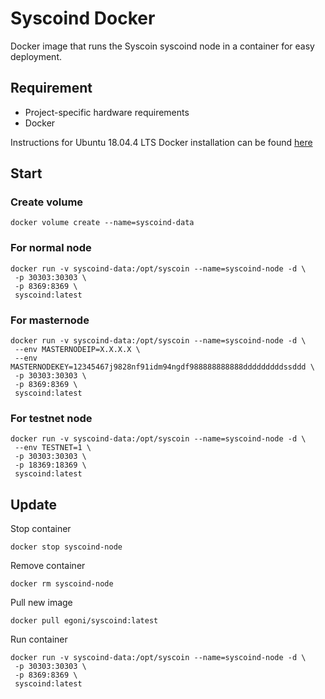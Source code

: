 # Syscoind Docker
Docker image that runs the Syscoin syscoind node in a container for easy deployment.

## Requirement
* Project-specific hardware requirements
* Docker

Instructions for Ubuntu 18.04.4 LTS Docker installation can be found [here](https://github.com/egoni/docker/blob/master/README.md)
## Start
### Create volume
```
docker volume create --name=syscoind-data
```
### For normal node
```
docker run -v syscoind-data:/opt/syscoin --name=syscoind-node -d \
 -p 30303:30303 \
 -p 8369:8369 \
 syscoind:latest
```
### For masternode
```
docker run -v syscoind-data:/opt/syscoin --name=syscoind-node -d \
 --env MASTERNODEIP=X.X.X.X \
 --env MASTERNODEKEY=12345467j9828nf91idm94ngdf988888888888dddddddddssddd \
 -p 30303:30303 \
 -p 8369:8369 \
 syscoind:latest
```
### For testnet node
```
docker run -v syscoind-data:/opt/syscoin --name=syscoind-node -d \
 --env TESTNET=1 \
 -p 30303:30303 \
 -p 18369:18369 \
 syscoind:latest
```
## Update
Stop container
```
docker stop syscoind-node
```
Remove container
```
docker rm syscoind-node
```
Pull new image
```
docker pull egoni/syscoind:latest
```
Run container
```
docker run -v syscoind-data:/opt/syscoin --name=syscoind-node -d \
 -p 30303:30303 \
 -p 8369:8369 \
 syscoind:latest
```

